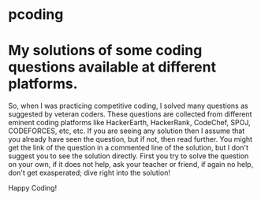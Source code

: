 # pcoding
# My solutions of some coding questions available at different platforms. 

So, when I was practicing competitive coding, I solved many questions as suggested by veteran coders. These questions are collected from different eminent coding platforms like HackerEarth, HackerRank, CodeChef, SPOJ, CODEFORCES, etc, etc.
If you are seeing any solution then I assume that you already have seen the question, but if not, then read further.
You might get the link of the question in a commented line of the solution, but I don't suggest you to see the solution directly. First you try to solve the question on your own, if it does not help, ask your teacher or friend, if again no help, don't get exasperated; dive right into the solution!

Happy Coding!
